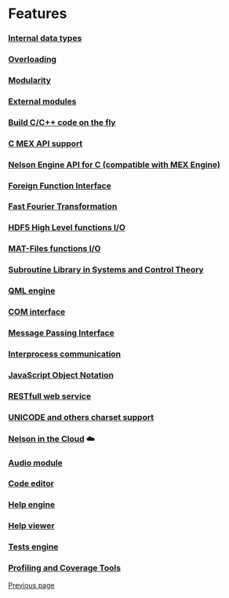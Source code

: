 # Features

### [Internal data types](TYPES.md)

### [Overloading](OVERLOADING.md)

### [Modularity](MODULARITY.md)

### [External modules](EXTERNAL_MODULE.md)

### [Build C/C++ code on the fly](EXTERNAL_MODULE.md)

### [C MEX API support](MEX.md)

### [Nelson Engine API for C (compatible with MEX Engine)](MEX_ENGINE.md)

### [Foreign Function Interface](FFI.md)

### [Fast Fourier Transformation](FFTW.md)

### [HDF5 High Level functions I/O](HDF5.md)

### [MAT-Files functions I/O](MATIO.md)

### [Subroutine Library in Systems and Control Theory](SLICOT.md)

### [QML engine](QML_ENGINE.md)

### [COM interface](COM_INTERFACE.md)

### [Message Passing Interface](MPI.md)

### [Interprocess communication](IPC.md)

### [JavaScript Object Notation](JSON.md)

### [RESTfull web service](REST.md)

### [UNICODE and others charset support](CHARSET.md)

### [Nelson in the Cloud](CLOUD.md) ☁️

### [Audio module](AUDIO.md)

### [Code editor](CODE_EDITOR.md)

### [Help engine](HELPENGINE.md)

### [Help viewer](HELPVIEWER.md)

### [Tests engine](TESTSENGINE.md)

### [Profiling and Coverage Tools](PROFILER.md)

[Previous page](README.md)
